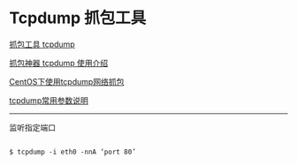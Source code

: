  Tcpdump 抓包工具
 =======

[抓包工具 tcpdump](http://blog.51cto.com/dngood/1084796)
 
[抓包神器 tcpdump 使用介绍](https://cizixs.com/2015/03/12/tcpdump-introduction/)
 
[CentOS下使用tcpdump网络抓包](http://blog.51cto.com/51eat/1887783)
 
[tcpdump常用参数说明](https://www.centos.bz/2018/01/tcpdump%E5%B8%B8%E7%94%A8%E5%8F%82%E6%95%B0%E8%AF%B4%E6%98%8E/)



----


监听指定端口

```

$ tcpdump -i eth0 -nnA ‘port 80’

```